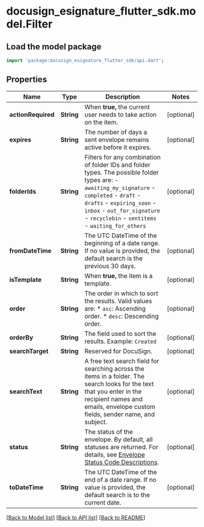 # docusign_esignature_flutter_sdk.model.Filter

## Load the model package
```dart
import 'package:docusign_esignature_flutter_sdk/api.dart';
```

## Properties
Name | Type | Description | Notes
------------ | ------------- | ------------- | -------------
**actionRequired** | **String** | When **true,** the current user needs to take action on the item. | [optional] 
**expires** | **String** | The number of days a sent envelope remains active before it expires. | [optional] 
**folderIds** | **String** | Filters for any combination of folder IDs and folder types. The possible folder types are:  - `awaiting_my_signature` - `completed` - `draft` - `drafts` - `expiring_soon` - `inbox` - `out_for_signature` - `recyclebin` - `sentitems` - `waiting_for_others` | [optional] 
**fromDateTime** | **String** | The UTC DateTime of the beginning of a date range. If no value is provided, the default search is the previous 30 days. | [optional] 
**isTemplate** | **String** | When **true,** the item is a template. | [optional] 
**order** | **String** | The order in which to sort the results.  Valid values are:    * `asc`: Ascending order. * `desc`: Descending order.  | [optional] 
**orderBy** | **String** | The field used to sort the results.  Example: `Created` | [optional] 
**searchTarget** | **String** | Reserved for DocuSign. | [optional] 
**searchText** | **String** | A free text search field for searching across the items in a folder. The search looks for the text that you enter in the recipient names and emails, envelope custom fields, sender name, and subject. | [optional] 
**status** | **String** | The status of the envelope. By default, all statuses are returned.  For details, see [Envelope Status Code Descriptions](/docs/esign-rest-api/esign101/rules-and-limits/responses/). | [optional] 
**toDateTime** | **String** | The UTC DateTime of the end of a date range. If no value is provided, the default search is to the current date. | [optional] 

[[Back to Model list]](../README.md#documentation-for-models) [[Back to API list]](../README.md#documentation-for-api-endpoints) [[Back to README]](../README.md)


